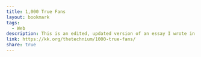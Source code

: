 ```yaml
---
title: 1,000 True Fans
layout: bookmark
tags:
  - Web
description: This is an edited, updated version of an essay I wrote in 2008 when this now popular idea was embryonic and ragged. I recently rewrote it to convey the core ideas, minus out-of-date details. This revisited essay appears in Tim … Continue reading →
link: https://kk.org/thetechnium/1000-true-fans/
share: true
---
```



